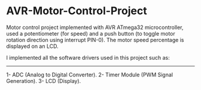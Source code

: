 # AVR-Motor-Control-Project
Motor control project implemented with AVR ATmega32 microcontroller, used a potentiometer (for speed) and a push button (to toggle motor rotation direction using interrupt PIN-0). The motor speed percentage is displayed on an LCD.

I implemented all the software drivers used in this project such as:
____________________________________________________________________
1- ADC (Analog to Digital Converter).
2- Timer Module (PWM Signal Generation).
3- LCD (Display).
